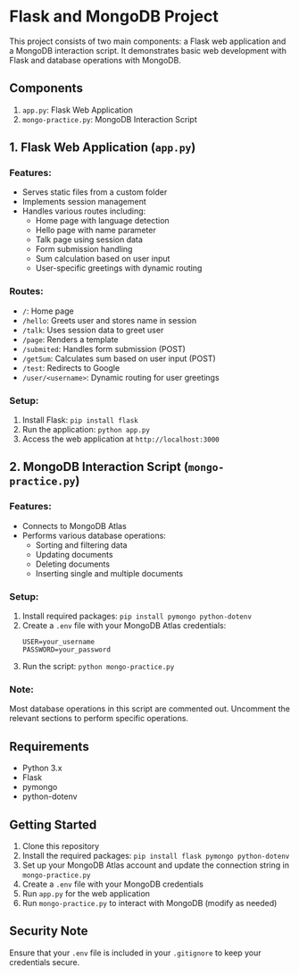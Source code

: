 # Flask and MongoDB Project

This project consists of two main components: a Flask web application and a MongoDB interaction script. It demonstrates basic web development with Flask and database operations with MongoDB.

## Components

1. `app.py`: Flask Web Application
2. `mongo-practice.py`: MongoDB Interaction Script

## 1. Flask Web Application (`app.py`)

### Features:
- Serves static files from a custom folder
- Implements session management
- Handles various routes including:
  - Home page with language detection
  - Hello page with name parameter
  - Talk page using session data
  - Form submission handling
  - Sum calculation based on user input
  - User-specific greetings with dynamic routing

### Routes:
- `/`: Home page
- `/hello`: Greets user and stores name in session
- `/talk`: Uses session data to greet user
- `/page`: Renders a template
- `/submited`: Handles form submission (POST)
- `/getSum`: Calculates sum based on user input (POST)
- `/test`: Redirects to Google
- `/user/<username>`: Dynamic routing for user greetings

### Setup:
1. Install Flask: `pip install flask`
2. Run the application: `python app.py`
3. Access the web application at `http://localhost:3000`

## 2. MongoDB Interaction Script (`mongo-practice.py`)

### Features:
- Connects to MongoDB Atlas
- Performs various database operations:
  - Sorting and filtering data
  - Updating documents
  - Deleting documents
  - Inserting single and multiple documents

### Setup:
1. Install required packages: `pip install pymongo python-dotenv`
2. Create a `.env` file with your MongoDB Atlas credentials:
   ```
   USER=your_username
   PASSWORD=your_password
   ```
3. Run the script: `python mongo-practice.py`

### Note:
Most database operations in this script are commented out. Uncomment the relevant sections to perform specific operations.

## Requirements
- Python 3.x
- Flask
- pymongo
- python-dotenv

## Getting Started
1. Clone this repository
2. Install the required packages: `pip install flask pymongo python-dotenv`
3. Set up your MongoDB Atlas account and update the connection string in `mongo-practice.py`
4. Create a `.env` file with your MongoDB credentials
5. Run `app.py` for the web application
6. Run `mongo-practice.py` to interact with MongoDB (modify as needed)

## Security Note
Ensure that your `.env` file is included in your `.gitignore` to keep your credentials secure.
